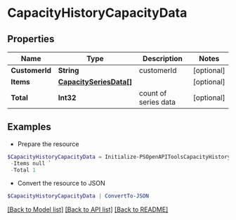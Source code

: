 # CapacityHistoryCapacityData
## Properties

Name | Type | Description | Notes
------------ | ------------- | ------------- | -------------
**CustomerId** | **String** | customerId | [optional] 
**Items** | [**CapacitySeriesData[]**](CapacitySeriesData.md) |  | [optional] 
**Total** | **Int32** | count of series data | [optional] 

## Examples

- Prepare the resource
```powershell
$CapacityHistoryCapacityData = Initialize-PSOpenAPIToolsCapacityHistoryCapacityData  -CustomerId string `
 -Items null `
 -Total 1
```

- Convert the resource to JSON
```powershell
$CapacityHistoryCapacityData | ConvertTo-JSON
```

[[Back to Model list]](../README.md#documentation-for-models) [[Back to API list]](../README.md#documentation-for-api-endpoints) [[Back to README]](../README.md)

